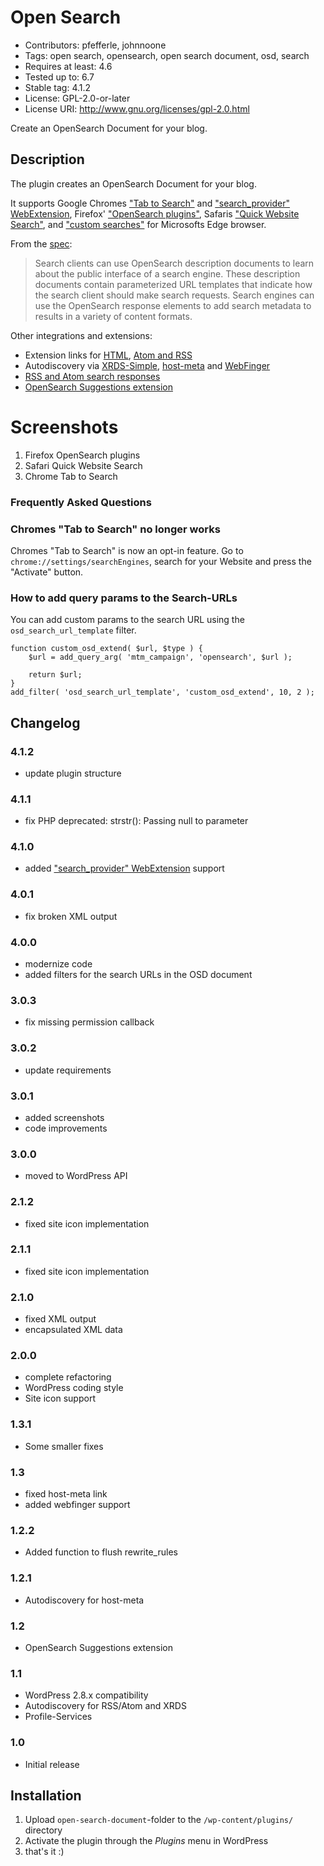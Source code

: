 # Open Search

* Contributors: pfefferle, johnnoone
* Tags: open search, opensearch, open search document, osd, search
* Requires at least: 4.6
* Tested up to: 6.7
* Stable tag: 4.1.2
* License: GPL-2.0-or-later
* License URI: http://www.gnu.org/licenses/gpl-2.0.html

Create an OpenSearch Document for your blog.

## Description

The plugin creates an OpenSearch Document for your blog.

It supports Google Chromes ["Tab to Search"](https://www.chromium.org/tab-to-search) and ["search_provider" WebExtension](https://developer.mozilla.org/en-US/docs/Mozilla/Add-ons/WebExtensions/manifest.json/chrome_settings_overrides), Firefox' ["OpenSearch plugins"](https://developer.mozilla.org/en-US/docs/Web/OpenSearch), Safaris ["Quick Website Search"](https://developer.apple.com/library/content/releasenotes/General/WhatsNewInSafari/Articles/Safari_8_0.html), and ["custom searches"](https://support.microsoft.com/en-us/microsoft-edge/change-your-default-search-engine-in-microsoft-edge-cccaf51c-a4df-a43e-8036-d4d2c527a791) for Microsofts Edge browser.

From the [spec](http://www.opensearch.org/Specifications/OpenSearch/1.1):

> Search clients can use OpenSearch description documents to learn about the public interface of a search engine. These description documents contain parameterized URL templates that indicate how the search client should make search requests. Search engines can use the OpenSearch response elements to add search metadata to results in a variety of content formats.

Other integrations and extensions:

* Extension links for [HTML](http://www.opensearch.org/Specifications/OpenSearch/1.1#Autodiscovery_in_HTML.2FXHTML), [Atom and RSS](http://www.opensearch.org/Specifications/OpenSearch/1.1#Autodiscovery_in_RSS.2FAtom)
* Autodiscovery via [XRDS-Simple](http://wordpress.org/plugins/xrds-simple/), [host-meta](http://wordpress.org/plugins/host-meta/) and [WebFinger](http://wordpress.org/plugins/webfinger/)
* [RSS and Atom search responses](http://www.opensearch.org/Specifications/OpenSearch/1.1#Examples_of_OpenSearch_responses)
* [OpenSearch Suggestions extension](http://www.opensearch.org/Specifications/OpenSearch/Extensions/Suggestions/1.0)

# Screenshots

1. Firefox OpenSearch plugins
2. Safari Quick Website Search
3. Chrome Tab to Search

### Frequently Asked Questions

### Chromes "Tab to Search" no longer works

Chromes "Tab to Search" is now an opt-in feature. Go to `chrome://settings/searchEngines`, search for your Website and press the "Activate" button.

### How to add query params to the Search-URLs

You can add custom params to the search URL using the `osd_search_url_template` filter.

    function custom_osd_extend( $url, $type ) {
        $url = add_query_arg( 'mtm_campaign', 'opensearch', $url );

        return $url;
    }
    add_filter( 'osd_search_url_template', 'custom_osd_extend', 10, 2 );

## Changelog

### 4.1.2
* update plugin structure

### 4.1.1
* fix PHP deprecated: strstr(): Passing null to parameter

### 4.1.0
* added ["search_provider" WebExtension](https://developer.mozilla.org/en-US/docs/Mozilla/Add-ons/WebExtensions/manifest.json/chrome_settings_overrides) support

### 4.0.1
* fix broken XML output

### 4.0.0
* modernize code
* added filters for the search URLs in the OSD document

### 3.0.3
* fix missing permission callback

### 3.0.2
* update requirements

### 3.0.1
* added screenshots
* code improvements

### 3.0.0
* moved to WordPress API

### 2.1.2
* fixed site icon implementation

### 2.1.1
* fixed site icon implementation

### 2.1.0
* fixed XML output
* encapsulated XML data

### 2.0.0
* complete refactoring
* WordPress coding style
* Site icon support

### 1.3.1
* Some smaller fixes

### 1.3
* fixed host-meta link
* added webfinger support

### 1.2.2
* Added function to flush rewrite_rules

### 1.2.1
* Autodiscovery for host-meta

### 1.2
* OpenSearch Suggestions extension

### 1.1
* WordPress 2.8.x compatibility
* Autodiscovery for RSS/Atom and XRDS
* Profile-Services

### 1.0
* Initial release

## Installation

1. Upload `open-search-document`-folder to the `/wp-content/plugins/` directory
2. Activate the plugin through the *Plugins* menu in WordPress
3. that's it :)
